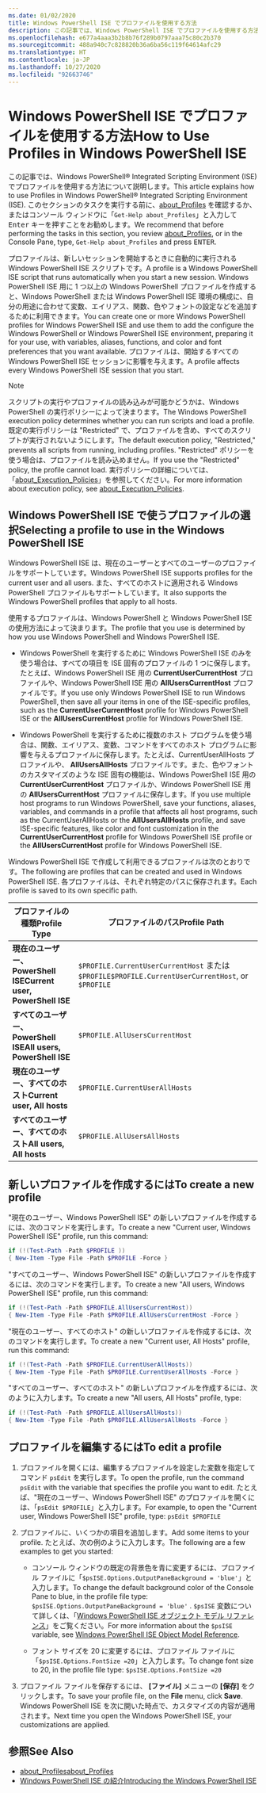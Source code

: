 ```yaml
---
ms.date: 01/02/2020
title: Windows PowerShell ISE でプロファイルを使用する方法
description: この記事では、Windows PowerShell ISE でプロファイルを使用する方法について説明します。
ms.openlocfilehash: e677a4aaa3b2b8b76f289b0797aaa75c80c2b370
ms.sourcegitcommit: 488a940c7c828820b36a6ba56c119f64614afc29
ms.translationtype: HT
ms.contentlocale: ja-JP
ms.lasthandoff: 10/27/2020
ms.locfileid: "92663746"
---
```

# <a name="how-to-use-profiles-in-windows-powershell-ise"></a><span data-ttu-id="f3e16-103">Windows PowerShell ISE でプロファイルを使用する方法</span><span class="sxs-lookup"><span data-stu-id="f3e16-103">How to Use Profiles in Windows PowerShell ISE</span></span>

<span data-ttu-id="f3e16-104">この記事では、Windows PowerShell&reg; Integrated Scripting Environment (ISE) でプロファイルを使用する方法について説明します。</span><span class="sxs-lookup"><span data-stu-id="f3e16-104">This article explains how to use Profiles in Windows PowerShell&reg; Integrated Scripting Environment (ISE).</span></span> <span data-ttu-id="f3e16-105">このセクションのタスクを実行する前に、[about_Profiles](/powershell/module/microsoft.powershell.core/about/about_profiles) を確認するか、またはコンソール ウィンドウに「`Get-Help about_Profiles`」と入力して <kbd>Enter</kbd> キーを押すことをお勧めします。</span><span class="sxs-lookup"><span data-stu-id="f3e16-105">We recommend that before performing the tasks in this section, you review [about_Profiles](/powershell/module/microsoft.powershell.core/about/about_profiles), or in the Console Pane, type, `Get-Help about_Profiles` and press <kbd>ENTER</kbd>.</span></span>

<span data-ttu-id="f3e16-106">プロファイルは、新しいセッションを開始するときに自動的に実行される Windows PowerShell ISE スクリプトです。</span><span class="sxs-lookup"><span data-stu-id="f3e16-106">A profile is a Windows PowerShell ISE script that runs automatically when you start a new session.</span></span>
<span data-ttu-id="f3e16-107">Windows PowerShell ISE 用に 1 つ以上の Windows PowerShell プロファイルを作成すると、Windows PowerShell または Windows PowerShell ISE 環境の構成に、自分の用途に合わせて変数、エイリアス、関数、色やフォントの設定などを追加するために利用できます。</span><span class="sxs-lookup"><span data-stu-id="f3e16-107">You can create one or more Windows PowerShell profiles for Windows PowerShell ISE and use them to add the configure the Windows PowerShell or Windows PowerShell ISE environment, preparing it for your use, with variables, aliases, functions, and color and font preferences that you want available.</span></span> <span data-ttu-id="f3e16-108">プロファイルは、開始するすべての Windows PowerShell ISE セッションに影響を与えます。</span><span class="sxs-lookup"><span data-stu-id="f3e16-108">A profile affects every Windows PowerShell ISE session that you start.</span></span>

> [!NOTE]
> <span data-ttu-id="f3e16-109">スクリプトの実行やプロファイルの読み込みが可能かどうかは、Windows PowerShell の実行ポリシーによって決まります。</span><span class="sxs-lookup"><span data-stu-id="f3e16-109">The Windows PowerShell execution policy determines whether you can run scripts and load a profile.</span></span>
> <span data-ttu-id="f3e16-110">既定の実行ポリシーは "Restricted" で、プロファイルを含め、すべてのスクリプトが実行されないようにします。</span><span class="sxs-lookup"><span data-stu-id="f3e16-110">The default execution policy, "Restricted," prevents all scripts from running, including profiles.</span></span>
> <span data-ttu-id="f3e16-111">"Restricted" ポリシーを使う場合は、プロファイルを読み込めません。</span><span class="sxs-lookup"><span data-stu-id="f3e16-111">If you use the "Restricted" policy, the profile cannot load.</span></span> <span data-ttu-id="f3e16-112">実行ポリシーの詳細については、「[about_Execution_Policies](/powershell/module/microsoft.powershell.core/about/about_execution_policies)」を参照してください。</span><span class="sxs-lookup"><span data-stu-id="f3e16-112">For more information about execution policy, see [about_Execution_Policies](/powershell/module/microsoft.powershell.core/about/about_execution_policies).</span></span>

## <a name="selecting-a-profile-to-use-in-the-windows-powershell-ise"></a><span data-ttu-id="f3e16-113">Windows PowerShell ISE で使うプロファイルの選択</span><span class="sxs-lookup"><span data-stu-id="f3e16-113">Selecting a profile to use in the Windows PowerShell ISE</span></span>

<span data-ttu-id="f3e16-114">Windows PowerShell ISE は、現在のユーザーとすべてのユーザーのプロファイルをサポートしています。</span><span class="sxs-lookup"><span data-stu-id="f3e16-114">Windows PowerShell ISE supports profiles for the current user and all users.</span></span> <span data-ttu-id="f3e16-115">また、すべてのホストに適用される Windows PowerShell プロファイルもサポートしています。</span><span class="sxs-lookup"><span data-stu-id="f3e16-115">It also supports the Windows PowerShell profiles that apply to all hosts.</span></span>

<span data-ttu-id="f3e16-116">使用するプロファイルは、Windows PowerShell と Windows PowerShell ISE の使用方法によって決まります。</span><span class="sxs-lookup"><span data-stu-id="f3e16-116">The profile that you use is determined by how you use Windows PowerShell and Windows PowerShell ISE.</span></span>

- <span data-ttu-id="f3e16-117">Windows PowerShell を実行するために Windows PowerShell ISE のみを使う場合は、すべての項目を ISE 固有のプロファイルの 1 つに保存します。たとえば、Windows PowerShell ISE 用の **CurrentUserCurrentHost** プロファイルや、Windows PowerShell ISE 用の **AllUsersCurrentHost** プロファイルです。</span><span class="sxs-lookup"><span data-stu-id="f3e16-117">If you use only Windows PowerShell ISE to run Windows PowerShell, then save all your items in one of the ISE-specific profiles, such as the **CurrentUserCurrentHost** profile for Windows PowerShell ISE or the **AllUsersCurrentHost** profile for Windows PowerShell ISE.</span></span>

- <span data-ttu-id="f3e16-118">Windows PowerShell を実行するために複数のホスト プログラムを使う場合は、関数、エイリアス、変数、コマンドをすべてのホスト プログラムに影響を与えるプロファイルに保存します。たとえば、CurrentUserAllHosts プロファイルや、 **AllUsersAllHosts** プロファイルです。また、色やフォントのカスタマイズのような ISE 固有の機能は、Windows PowerShell ISE 用の **CurrentUserCurrentHost** プロファイルか、Windows PowerShell ISE 用の **AllUsersCurrentHost** プロファイルに保存します。</span><span class="sxs-lookup"><span data-stu-id="f3e16-118">If you use multiple host programs to run Windows PowerShell, save your functions, aliases, variables, and commands in a profile that affects all host programs, such as the CurrentUserAllHosts or the **AllUsersAllHosts** profile, and save ISE-specific features, like color and font customization in the **CurrentUserCurrentHost** profile for Windows PowerShell ISE profile or the **AllUsersCurrentHost** profile for Windows PowerShell ISE.</span></span>

<span data-ttu-id="f3e16-119">Windows PowerShell ISE で作成して利用できるプロファイルは次のとおりです。</span><span class="sxs-lookup"><span data-stu-id="f3e16-119">The following are profiles that can be created and used in Windows PowerShell ISE.</span></span> <span data-ttu-id="f3e16-120">各プロファイルは、それぞれ特定のパスに保存されます。</span><span class="sxs-lookup"><span data-stu-id="f3e16-120">Each profile is saved to its own specific path.</span></span>

|           <span data-ttu-id="f3e16-121">プロファイルの種類</span><span class="sxs-lookup"><span data-stu-id="f3e16-121">Profile Type</span></span>           |                   <span data-ttu-id="f3e16-122">プロファイルのパス</span><span class="sxs-lookup"><span data-stu-id="f3e16-122">Profile Path</span></span>                   |
| -------------------------------- | ------------------------------------------------ |
| <span data-ttu-id="f3e16-123">**現在のユーザー、PowerShell ISE**</span><span class="sxs-lookup"><span data-stu-id="f3e16-123">**Current user, PowerShell ISE**</span></span> | <span data-ttu-id="f3e16-124">`$PROFILE.CurrentUserCurrentHost` または `$PROFILE`</span><span class="sxs-lookup"><span data-stu-id="f3e16-124">`$PROFILE.CurrentUserCurrentHost`, or `$PROFILE`</span></span> |
| <span data-ttu-id="f3e16-125">**すべてのユーザー、PowerShell ISE**</span><span class="sxs-lookup"><span data-stu-id="f3e16-125">**All users, PowerShell ISE**</span></span>    | `$PROFILE.AllUsersCurrentHost`                   |
| <span data-ttu-id="f3e16-126">**現在のユーザー、すべてのホスト**</span><span class="sxs-lookup"><span data-stu-id="f3e16-126">**Current user, All hosts**</span></span>      | `$PROFILE.CurrentUserAllHosts`                   |
| <span data-ttu-id="f3e16-127">**すべてのユーザー、すべてのホスト**</span><span class="sxs-lookup"><span data-stu-id="f3e16-127">**All users, All hosts**</span></span>         | `$PROFILE.AllUsersAllHosts`                      |

## <a name="to-create-a-new-profile"></a><span data-ttu-id="f3e16-128">新しいプロファイルを作成するには</span><span class="sxs-lookup"><span data-stu-id="f3e16-128">To create a new profile</span></span>

<span data-ttu-id="f3e16-129">"現在のユーザー、Windows PowerShell ISE" の新しいプロファイルを作成するには、次のコマンドを実行します。</span><span class="sxs-lookup"><span data-stu-id="f3e16-129">To create a new "Current user, Windows PowerShell ISE" profile, run this command:</span></span>

```powershell
if (!(Test-Path -Path $PROFILE ))
{ New-Item -Type File -Path $PROFILE -Force }
```

<span data-ttu-id="f3e16-130">"すべてのユーザー、Windows PowerShell ISE" の新しいプロファイルを作成するには、次のコマンドを実行します。</span><span class="sxs-lookup"><span data-stu-id="f3e16-130">To create a new "All users, Windows PowerShell ISE" profile, run this command:</span></span>

```powershell
if (!(Test-Path -Path $PROFILE.AllUsersCurrentHost))
{ New-Item -Type File -Path $PROFILE.AllUsersCurrentHost -Force }
```

<span data-ttu-id="f3e16-131">"現在のユーザー、すべてのホスト" の新しいプロファイルを作成するには、次のコマンドを実行します。</span><span class="sxs-lookup"><span data-stu-id="f3e16-131">To create a new "Current user, All Hosts" profile, run this command:</span></span>

```powershell
if (!(Test-Path -Path $PROFILE.CurrentUserAllHosts))
{ New-Item -Type File -Path $PROFILE.CurrentUserAllHosts -Force }
```

<span data-ttu-id="f3e16-132">"すべてのユーザー、すべてのホスト" の新しいプロファイルを作成するには、次のように入力します。</span><span class="sxs-lookup"><span data-stu-id="f3e16-132">To create a new "All users, All Hosts" profile, type:</span></span>

```powershell
if (!(Test-Path -Path $PROFILE.AllUsersAllHosts))
{ New-Item -Type File -Path $PROFILE.AllUsersAllHosts -Force }
```

## <a name="to-edit-a-profile"></a><span data-ttu-id="f3e16-133">プロファイルを編集するには</span><span class="sxs-lookup"><span data-stu-id="f3e16-133">To edit a profile</span></span>

1. <span data-ttu-id="f3e16-134">プロファイルを開くには、編集するプロファイルを設定した変数を指定してコマンド `psEdit` を実行します。</span><span class="sxs-lookup"><span data-stu-id="f3e16-134">To open the profile, run the command `psEdit` with the variable that specifies the profile you want to edit.</span></span> <span data-ttu-id="f3e16-135">たとえば、"現在のユーザー、Windows PowerShell ISE" のプロファイルを開くには、「`psEdit $PROFILE`」と入力します。</span><span class="sxs-lookup"><span data-stu-id="f3e16-135">For example, to open the "Current user, Windows PowerShell ISE" profile, type: `psEdit $PROFILE`</span></span>

2. <span data-ttu-id="f3e16-136">プロファイルに、いくつかの項目を追加します。</span><span class="sxs-lookup"><span data-stu-id="f3e16-136">Add some items to your profile.</span></span> <span data-ttu-id="f3e16-137">たとえば、次の例のように入力します。</span><span class="sxs-lookup"><span data-stu-id="f3e16-137">The following are a few examples to get you started:</span></span>

   - <span data-ttu-id="f3e16-138">コンソール ウィンドウの既定の背景色を青に変更するには、プロファイル ファイルに「`$psISE.Options.OutputPaneBackground = 'blue'`」と入力します。</span><span class="sxs-lookup"><span data-stu-id="f3e16-138">To change the default background color of the Console Pane to blue, in the profile file type: `$psISE.Options.OutputPaneBackground = 'blue'` .</span></span> <span data-ttu-id="f3e16-139">`$psISE` 変数について詳しくは、「[Windows PowerShell ISE オブジェクト モデル リファレンス](object-model/The-ISE-Object-Model-Hierarchy.md)」をご覧ください。</span><span class="sxs-lookup"><span data-stu-id="f3e16-139">For more information about the `$psISE` variable, see [Windows PowerShell ISE Object Model Reference](object-model/The-ISE-Object-Model-Hierarchy.md).</span></span>

   - <span data-ttu-id="f3e16-140">フォント サイズを 20 に変更するには、プロファイル ファイルに「`$psISE.Options.FontSize =20`」と入力します。</span><span class="sxs-lookup"><span data-stu-id="f3e16-140">To change font size to 20, in the profile file type: `$psISE.Options.FontSize =20`</span></span>

3. <span data-ttu-id="f3e16-141">プロファイル ファイルを保存するには、 **[ファイル]** メニューの **[保存]** をクリックします。</span><span class="sxs-lookup"><span data-stu-id="f3e16-141">To save your profile file, on the **File** menu, click **Save**.</span></span> <span data-ttu-id="f3e16-142">Windows PowerShell ISE を次に開いた時点で、カスタマイズの内容が適用されます。</span><span class="sxs-lookup"><span data-stu-id="f3e16-142">Next time you open the Windows PowerShell ISE, your customizations are applied.</span></span>

## <a name="see-also"></a><span data-ttu-id="f3e16-143">参照</span><span class="sxs-lookup"><span data-stu-id="f3e16-143">See Also</span></span>

- [<span data-ttu-id="f3e16-144">about_Profiles</span><span class="sxs-lookup"><span data-stu-id="f3e16-144">about_Profiles</span></span>](/powershell/module/microsoft.powershell.core/about/about_profiles)
- [<span data-ttu-id="f3e16-145">Windows PowerShell ISE の紹介</span><span class="sxs-lookup"><span data-stu-id="f3e16-145">Introducing the Windows PowerShell ISE</span></span>](Introducing-the-Windows-PowerShell-ISE.md)
